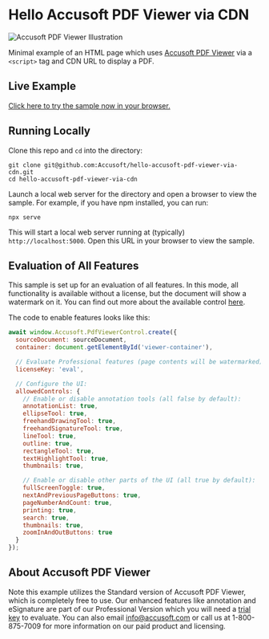 # Hello Accusoft PDF Viewer via CDN

![Accusoft PDF Viewer Illustration](https://resource.accusoft.com/r01/wp-content/uploads/APDFV_Professional-Version-turq-730-banner.png)

Minimal example of an HTML page which uses [Accusoft PDF
Viewer](https://www.npmjs.com/package/@accusoft/pdf-viewer) via a `<script>` tag
and CDN URL to display a PDF.

## Live Example

[Click here to try the sample now in your browser.](https://accusoft.github.io/hello-accusoft-pdf-viewer-via-cdn/)

## Running Locally

Clone this repo and `cd` into the directory:

    git clone git@github.com:Accusoft/hello-accusoft-pdf-viewer-via-cdn.git
    cd hello-accusoft-pdf-viewer-via-cdn

Launch a local web server for the directory and open a browser to view the
sample. For example, if you have npm installed, you can run:

    npx serve

This will start a local web server running at (typically)
`http://localhost:5000`. Open this URL in your browser to view the sample.

## Evaluation of All Features

This sample is set up for an evaluation of all features. In this mode,
all functionality is available without a license, but the document will
show a watermark on it. You can find out more about the available control
[here](https://help.accusoft.com/accusoft-pdf-viewer/latest/api/classes/pdfviewercontrol.html#create).

The code to enable features looks like this:

```javascript
await window.Accusoft.PdfViewerControl.create({
  sourceDocument: sourceDocument,
  container: document.getElementById('viewer-container'),

  // Evaluate Professional features (page contents will be watermarked)
  licenseKey: 'eval',

  // Configure the UI:
  allowedControls: {
    // Enable or disable annotation tools (all false by default):
    annotationList: true,
    ellipseTool: true,
    freehandDrawingTool: true,
    freehandSignatureTool: true,
    lineTool: true,
    outline: true,
    rectangleTool: true,
    textHighlightTool: true,
    thumbnails: true,

    // Enable or disable other parts of the UI (all true by default):
    fullScreenToggle: true,
    nextAndPreviousPageButtons: true,
    pageNumberAndCount: true,
    printing: true,
    search: true,
    thumbnails: true,
    zoomInAndOutButtons: true
  }
});
```

## About Accusoft PDF Viewer

Note this example utilizes the Standard version of Accusoft PDF Viewer, which
is completely free to use. Our enhanced features like annotation and eSignature
are part of our Professional Version which you will need a
[trial key](https://www.accusoft.com/products/pdf-collection/accusoft-pdf-viewer-professional-trial)
to evaluate. You can also email info@accusoft.com or call us at 1-800-875-7009
for more information on our paid product and licensing.
